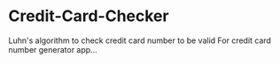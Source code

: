 # Credit-Card-Checker
Luhn's algorithm to check credit card number to be valid
For credit card number generator app...
